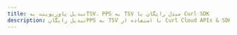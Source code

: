 ---title: تبدیل پاورپوینت بهTSV، PPS به TSV مبدل رایگان یا Curl SDKdescription: تبدیل رایگانPPS به TSV با استفاده از Curl Cloud APIs & SDK. همچنین اسناد Microsoft PowerPoint را در Cloud ایجاد، ویرایش و رندر کنید.---